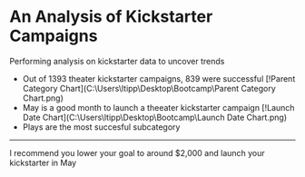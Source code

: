 # An Analysis of Kickstarter Campaigns
Performing analysis on kickstarter data to uncover trends
* Out of 1393 theater kickstarter campaigns, 839 were successful [!Parent Category Chart](C:\Users\ltipp\Desktop\Bootcamp\Parent Category Chart.png)
* May is a good month to launch a theeater kickstarter campaign [!Launch Date Chart](C:\Users\ltipp\Desktop\Bootcamp\Launch Date Chart.png)
* Plays are the most succesful subcategory
--- 
I recommend you lower your goal to around $2,000 and launch your kickstarter in May
